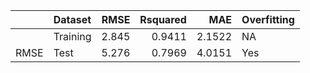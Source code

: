 |     |Dataset  |  RMSE| Rsquared|    MAE|Overfitting |
|:----|:--------|-----:|--------:|------:|:-----------|
|     |Training | 2.845|   0.9411| 2.1522|NA          |
|RMSE |Test     | 5.276|   0.7969| 4.0151|Yes         |
